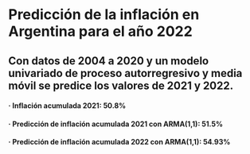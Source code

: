# Predicción de la inflación en Argentina para el año 2022
 
## Con datos de 2004 a 2020 y un modelo univariado de proceso autorregresivo y media móvil se predice los valores de 2021 y 2022.   

#### ·       Inflación acumulada 2021: 50.8%
#### ·       Predicción de inflación acumulada 2021 con ARMA(1,1): 51.5%
#### ·       Predicción de inflación acumulada 2022 con ARMA(1,1): 54.93%
